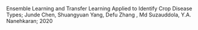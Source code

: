 Ensemble Learning and Transfer Learning Applied to Identify Crop Disease Types; Junde Chen, Shuangyuan Yang, Defu Zhang , Md Suzauddola, Y.A. Nanehkaran; 2020
